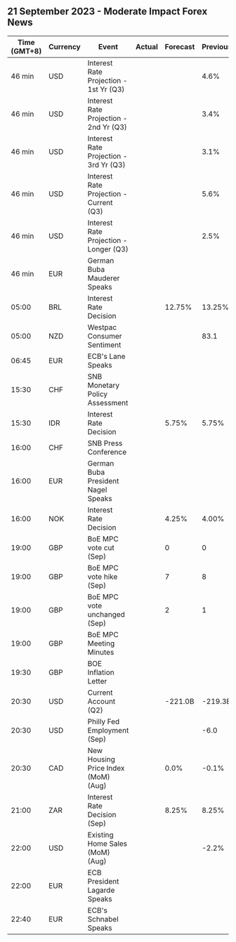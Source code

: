 ## 21 September 2023 - Moderate Impact Forex News

| Time (GMT+8) | Currency | Event | Actual | Forecast | Previous |
|------|----------|-------|--------|----------|----------|
| 46 min | USD | Interest Rate Projection - 1st Yr (Q3) |  |  | 4.6% |
| 46 min | USD | Interest Rate Projection - 2nd Yr (Q3) |  |  | 3.4% |
| 46 min | USD | Interest Rate Projection - 3rd Yr (Q3) |  |  | 3.1% |
| 46 min | USD | Interest Rate Projection - Current (Q3) |  |  | 5.6% |
| 46 min | USD | Interest Rate Projection - Longer (Q3) |  |  | 2.5% |
| 46 min | EUR | German Buba Mauderer Speaks |  |  |  |
| 05:00 | BRL | Interest Rate Decision |  | 12.75% | 13.25% |
| 05:00 | NZD | Westpac Consumer Sentiment |  |  | 83.1 |
| 06:45 | EUR | ECB's Lane Speaks |  |  |  |
| 15:30 | CHF | SNB Monetary Policy Assessment |  |  |  |
| 15:30 | IDR | Interest Rate Decision |  | 5.75% | 5.75% |
| 16:00 | CHF | SNB Press Conference |  |  |  |
| 16:00 | EUR | German Buba President Nagel Speaks |  |  |  |
| 16:00 | NOK | Interest Rate Decision |  | 4.25% | 4.00% |
| 19:00 | GBP | BoE MPC vote cut (Sep) |  | 0 | 0 |
| 19:00 | GBP | BoE MPC vote hike (Sep) |  | 7 | 8 |
| 19:00 | GBP | BoE MPC vote unchanged (Sep) |  | 2 | 1 |
| 19:00 | GBP | BoE MPC Meeting Minutes |  |  |  |
| 19:30 | GBP | BOE Inflation Letter |  |  |  |
| 20:30 | USD | Current Account (Q2) |  | -221.0B | -219.3B |
| 20:30 | USD | Philly Fed Employment (Sep) |  |  | -6.0 |
| 20:30 | CAD | New Housing Price Index (MoM) (Aug) |  | 0.0% | -0.1% |
| 21:00 | ZAR | Interest Rate Decision (Sep) |  | 8.25% | 8.25% |
| 22:00 | USD | Existing Home Sales (MoM) (Aug) |  |  | -2.2% |
| 22:00 | EUR | ECB President Lagarde Speaks |  |  |  |
| 22:40 | EUR | ECB's Schnabel Speaks |  |  |  |

